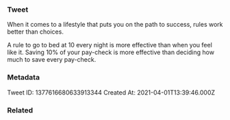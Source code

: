 ### Tweet
When it comes to a lifestyle that puts you on the path to success, rules work better than choices. 

A rule to go to bed at 10 every night is more effective than when you feel like it. Saving 10% of your pay-check is more effective than deciding how much to save every pay-check.

### Metadata
Tweet ID: 1377616680633913344
Created At: 2021-04-01T13:39:46.000Z

### Related

